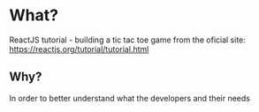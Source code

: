 # What?

ReactJS tutorial - building a tic tac toe game from the oficial site: https://reactjs.org/tutorial/tutorial.html

## Why?

In order to better understand what the developers and their needs

